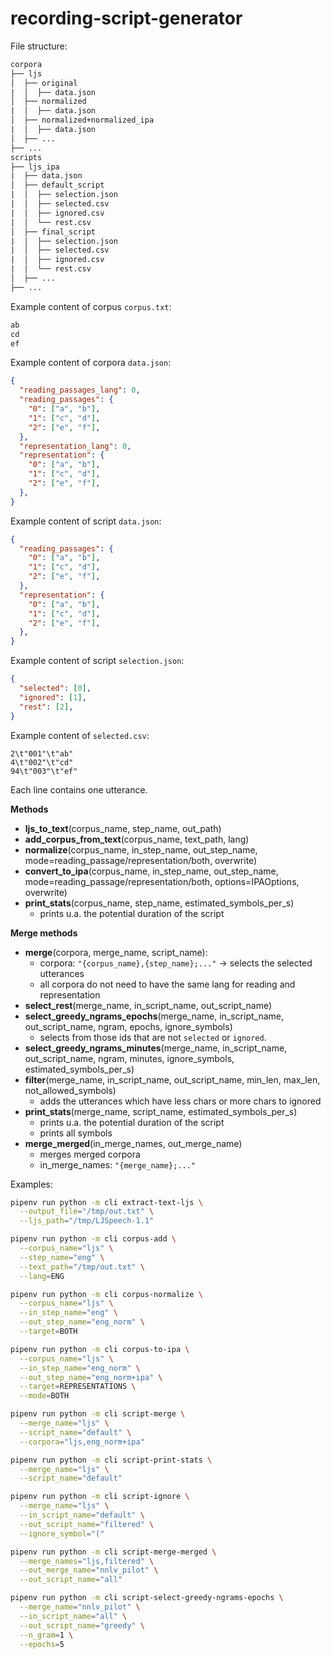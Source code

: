 # recording-script-generator

File structure:

```txt
corpora
├── ljs
│  ├── original
|  │  ├── data.json
│  ├── normalized
|  │  ├── data.json
│  ├── normalized+normalized_ipa
|  │  ├── data.json
│  ├── ...
├── ...
scripts
├── ljs_ipa
|  ├── data.json
│  ├── default_script
|  │  ├── selection.json
|  │  ├── selected.csv
|  │  ├── ignored.csv
|  │  └── rest.csv
│  ├── final_script
|  │  ├── selection.json
|  │  ├── selected.csv
|  │  ├── ignored.csv
|  │  └── rest.csv
│  ├── ...
├── ...
```

Example content of corpus `corpus.txt`:

```txt
ab
cd
ef
```

Example content of corpora `data.json`:

```json
{
  "reading_passages_lang": 0,
  "reading_passages": {
    "0": ["a", "b"],
    "1": ["c", "d"],
    "2": ["e", "f"],
  },
  "representation_lang": 0,
  "representation": {
    "0": ["a", "b"],
    "1": ["c", "d"],
    "2": ["e", "f"],
  },
}
```

Example content of script `data.json`:

```json
{
  "reading_passages": {
    "0": ["a", "b"],
    "1": ["c", "d"],
    "2": ["e", "f"],
  },
  "representation": {
    "0": ["a", "b"],
    "1": ["c", "d"],
    "2": ["e", "f"],
  },
}
```

Example content of script `selection.json`:

```json
{
  "selected": [0],
  "ignored": [1],
  "rest": [2],
}
```

Example content of `selected.csv`:

```csv
2\t"001"\t"ab"
4\t"002"\t"cd"
94\t"003"\t"ef"
```

Each line contains one utterance.

**Methods**

- **ljs_to_text**(corpus_name, step_name, out_path)
- **add_corpus_from_text**(corpus_name, text_path, lang)
- **normalize**(corpus_name, in_step_name, out_step_name, mode=reading_passage/representation/both, overwrite)
- **convert_to_ipa**(corpus_name, in_step_name, out_step_name, mode=reading_passage/representation/both, options=IPAOptions, overwrite)
- **print_stats**(corpus_name, step_name, estimated_symbols_per_s)
  - prints u.a. the potential duration of the script

**Merge methods**

- **merge**(corpora, merge_name, script_name):
  - corpora: `"{corpus_name},{step_name};..."` -> selects the selected utterances
  - all corpora do not need to have the same lang for reading and representation
- **select_rest**(merge_name, in_script_name, out_script_name)
- **select_greedy_ngrams_epochs**(merge_name, in_script_name, out_script_name, ngram, epochs, ignore_symbols)
  - selects from those ids that are not `selected` or `ignored`.
- **select_greedy_ngrams_minutes**(merge_name, in_script_name, out_script_name, ngram, minutes, ignore_symbols, estimated_symbols_per_s)
- **filter**(merge_name, in_script_name, out_script_name, min_len, max_len, not_allowed_symbols)
  - adds the utterances which have less chars or more chars to ignored
- **print_stats**(merge_name, script_name, estimated_symbols_per_s)
  - prints u.a. the potential duration of the script
  - prints all symbols
- **merge_merged**(in_merge_names, out_merge_name)
  - merges merged corpora
  - in_merge_names: `"{merge_name};..."`


Examples:

```sh
pipenv run python -m cli extract-text-ljs \
  --output_file="/tmp/out.txt" \
  --ljs_path="/tmp/LJSpeech-1.1"

pipenv run python -m cli corpus-add \
  --corpus_name="ljs" \
  --step_name="eng" \
  --text_path="/tmp/out.txt" \
  --lang=ENG

pipenv run python -m cli corpus-normalize \
  --corpus_name="ljs" \
  --in_step_name="eng" \
  --out_step_name="eng_norm" \
  --target=BOTH

pipenv run python -m cli corpus-to-ipa \
  --corpus_name="ljs" \
  --in_step_name="eng_norm" \
  --out_step_name="eng_norm+ipa" \
  --target=REPRESENTATIONS \
  --mode=BOTH

pipenv run python -m cli script-merge \
  --merge_name="ljs" \
  --script_name="default" \
  --corpora="ljs,eng_norm+ipa"

pipenv run python -m cli script-print-stats \
  --merge_name="ljs" \
  --script_name="default"

pipenv run python -m cli script-ignore \
  --merge_name="ljs" \
  --in_script_name="default" \
  --out_script_name="filtered" \
  --ignore_symbol="("

pipenv run python -m cli script-merge-merged \
  --merge_names="ljs,filtered" \
  --out_merge_name="nnlv_pilot" \
  --out_script_name="all"

pipenv run python -m cli script-select-greedy-ngrams-epochs \
  --merge_name="nnlv_pilot" \
  --in_script_name="all" \
  --out_script_name="greedy" \
  --n_gram=1 \
  --epochs=5

```
